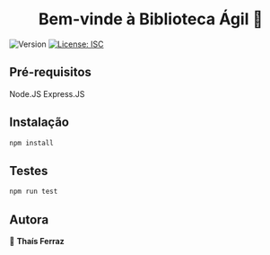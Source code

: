 <h1 align="center">Bem-vinde à Biblioteca Ágil 👋</h1>
<p>
  <img alt="Version" src="https://img.shields.io/badge/version-1.0.0-blue.svg?cacheSeconds=2592000" />
  <a href="#" target="_blank">
    <img alt="License: ISC" src="https://img.shields.io/badge/License-ISC-yellow.svg" />
  </a>
</p>

## Pré-requisitos

Node.JS
Express.JS

## Instalação

```sh
npm install
```

## Testes

```sh
npm run test
```

## Autora

👤 **Thaís Ferraz**

